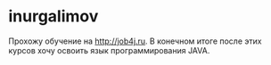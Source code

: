 # inurgalimov
Прохожу обучение на http://job4j.ru. В конечном итоге после этих курсов хочу освоить язык программирования JAVA.